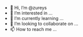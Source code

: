 - 👋 Hi, I’m @zureys
- 👀 I’m interested in ...
- 🌱 I’m currently learning ...
- 💞️ I’m looking to collaborate on ...
- 📫 How to reach me ...

<!---
zureys/zureys is a ✨ special ✨ repository because its `README.md` (this file) appears on your GitHub profile.
You can click the Preview link to take a look at your changes.
--->
